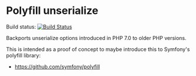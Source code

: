 Polyfill unserialize
====================

Build status: [![Build Status](https://travis-ci.org/dbrumann/polyfill-unserialize.svg?branch=master)](https://travis-ci.org/dbrumann/polyfill-unserialize)

Backports unserialize options introduced in PHP 7.0 to older PHP versions.

This is intended as a proof of concept to maybe introduce this to Symfony's polyfill library:

- https://github.com/symfony/polyfill

